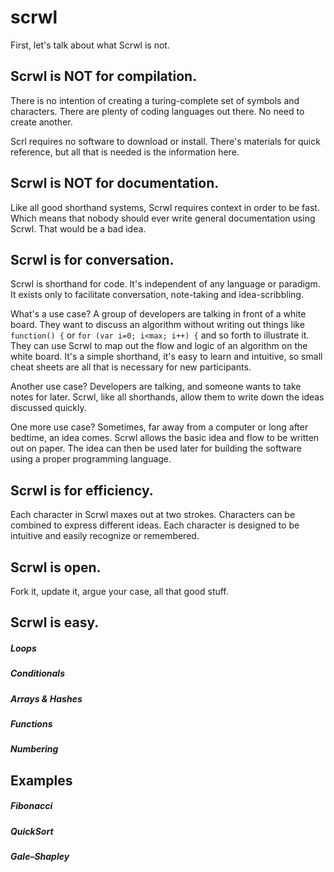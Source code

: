 scrwl
=====
First, let's talk about what Scrwl is not.

Scrwl is NOT for compilation.
-----
There is no intention of creating a turing-complete set of symbols and characters. There are plenty of coding languages out there. No need to create another.

Scrl requires no software to download or install.  There's materials for quick reference, but all that is needed is the information here.

Scrwl is NOT for documentation.
-----
Like all good shorthand systems, Scrwl requires context in order to be fast. Which means that nobody should ever write general documentation using Scrwl. That would be a bad idea.

Scrwl is for conversation.
-----
Scrwl is shorthand for code. It's independent of any language or paradigm. It exists only to facilitate conversation, note-taking and idea-scribbling.

What's a use case? A group of developers are talking in front of a white board. They want to discuss an algorithm without writing out things like `function() {` or `for (var i=0; i<max; i++) {` and so forth to illustrate it. They can use Scrwl to map out the flow and logic of an algorithm on the white board. It's a simple shorthand, it's easy to learn and intuitive, so small cheat sheets are all that is necessary for new participants.

Another use case? Developers are talking, and someone wants to take notes for later.  Scrwl, like all shorthands, allow them to write down the ideas discussed quickly.

One more use case? Sometimes, far away from a computer or long after bedtime, an idea comes.  Scrwl allows the basic idea and flow to be written out on paper.  The idea can then be used later for building the software using a proper programming language.

Scrwl is for efficiency.
----

Each character in Scrwl maxes out at two strokes. Characters can be combined to express different ideas. Each character is designed to be intuitive and easily recognize or remembered.

Scrwl is open.
----
Fork it, update it, argue your case, all that good stuff.

Scrwl is easy.
----

##### Loops
##### Conditionals
##### Arrays & Hashes
##### Functions
##### Numbering

Examples
-----

##### Fibonacci
##### QuickSort
##### Gale–Shapley
